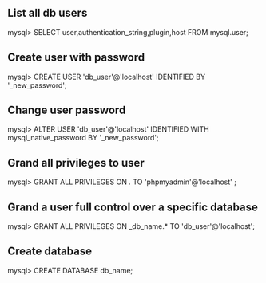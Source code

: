## List all db users
mysql> SELECT user,authentication_string,plugin,host FROM mysql.user;

## Create user with password
mysql> CREATE USER 'db_user'@'localhost' IDENTIFIED BY '_new_password';

## Change user password
mysql> ALTER USER 'db_user'@'localhost' IDENTIFIED WITH mysql_native_password BY '_new_password';

## Grand all privileges to user
mysql> GRANT ALL PRIVILEGES ON *.* TO 'phpmyadmin'@'localhost' ;

## Grand a user full control over a specific database
mysql> GRANT ALL PRIVILEGES ON _db_name.* TO 'db_user'@'localhost';

## Create database
mysql> CREATE DATABASE db_name;